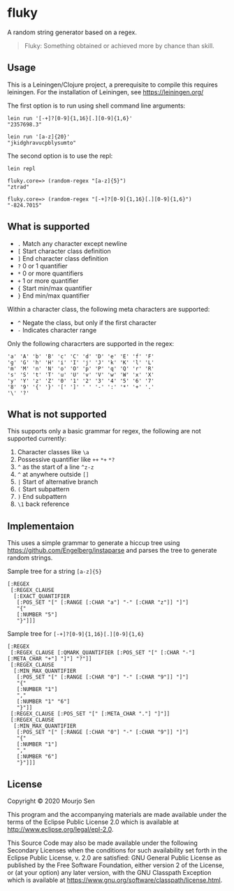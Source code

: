 # fluky

A random string generator based on a regex.

> Fluky: Something obtained or achieved more by chance than skill.

## Usage

This is a Leiningen/Clojure project, a prerequisite to compile this requires
leiningen. For the installation of Leiningen, see https://leiningen.org/

The first option is to run using shell command line arguments:
```
lein run '[-+]?[0-9]{1,16}[.][0-9]{1,6}'
"2357698.3"

lein run '[a-z]{20}'
"jkidghravucpblysumto"
```

The second option is to use the repl:
```
lein repl

fluky.core=> (random-regex "[a-z]{5}")
"ztrad"

fluky.core=> (random-regex "[-+]?[0-9]{1,16}[.][0-9]{1,6}")
"-824.7015"
```

## What is supported

- `.` Match any character except newline
- `[` Start character class definition
- `]` End character class definition
- `?` 0 or 1 quantifier
- `*` 0 or more quantifiers
- `+` 1 or more quantifier
- `{` Start min/max quantifier
- `}` End min/max quantifier

Within a character class, the following meta characters are supported:

- `^` Negate the class, but only if the first character
- `-` Indicates character range

Only the following characrters are supported in the regex:
```
'a' 'A' 'b' 'B' 'c' 'C' 'd' 'D' 'e' 'E' 'f' 'F'
'g' 'G' 'h' 'H' 'i' 'I' 'j' 'J' 'k' 'K' 'l' 'L'
'm' 'M' 'n' 'N' 'o' 'O' 'p' 'P' 'q' 'Q' 'r' 'R'
's' 'S' 't' 'T' 'u' 'U' 'v' 'V' 'w' 'W' 'x' 'X'
'y' 'Y' 'z' 'Z' '0' '1' '2' '3' '4' '5' '6' '7'
'8' '9' '{' '}' '[' ']' ' ' '-' ':' '*' '+' '.'
'\' '?'

```


## What is not supported

This supports only a basic grammar for regex, the following are not supported currently:
1. Character classes like `\a`
2. Possessive quantifier like `++` `*+` `*?`
3. `^` as the start of a line `^z-z`
4. `^` at anywhere outside `[]`
5. `|` Start of alternative branch
6. `(` Start subpattern
7. `)` End subpattern
8. `\1` back reference

## Implementaion

This uses a simple grammar to generate a hiccup tree using
https://github.com/Engelberg/instaparse and parses the tree to generate random strings.

Sample tree for a string `[a-z]{5}`
```
[:REGEX
 [:REGEX_CLAUSE
  [:EXACT_QUANTIFIER
   [:POS_SET "[" [:RANGE [:CHAR "a"] "-" [:CHAR "z"]] "]"]
   "{"
   [:NUMBER "5"]
   "}"]]]
```

Sample tree for `[-+]?[0-9]{1,16}[.][0-9]{1,6}`
```
[:REGEX
 [:REGEX_CLAUSE [:QMARK_QUANTIFIER [:POS_SET "[" [:CHAR "-"] [:META_CHAR "+"] "]"] "?"]]
 [:REGEX_CLAUSE
  [:MIN_MAX_QUANTIFIER
   [:POS_SET "[" [:RANGE [:CHAR "0"] "-" [:CHAR "9"]] "]"]
   "{"
   [:NUMBER "1"]
   ","
   [:NUMBER "1" "6"]
   "}"]]
 [:REGEX_CLAUSE [:POS_SET "[" [:META_CHAR "."] "]"]]
 [:REGEX_CLAUSE
  [:MIN_MAX_QUANTIFIER
   [:POS_SET "[" [:RANGE [:CHAR "0"] "-" [:CHAR "9"]] "]"]
   "{"
   [:NUMBER "1"]
   ","
   [:NUMBER "6"]
   "}"]]]
```

## License

Copyright © 2020 Mourjo Sen

This program and the accompanying materials are made available under the
terms of the Eclipse Public License 2.0 which is available at
http://www.eclipse.org/legal/epl-2.0.

This Source Code may also be made available under the following Secondary
Licenses when the conditions for such availability set forth in the Eclipse
Public License, v. 2.0 are satisfied: GNU General Public License as published by
the Free Software Foundation, either version 2 of the License, or (at your
option) any later version, with the GNU Classpath Exception which is available
at https://www.gnu.org/software/classpath/license.html.
